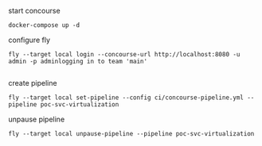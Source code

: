 

start concourse

```
docker-compose up -d
```

configure fly

```
fly --target local login --concourse-url http://localhost:8080 -u admin -p adminlogging in to team 'main'


```

create pipeline

```
fly --target local set-pipeline --config ci/concourse-pipeline.yml --pipeline poc-svc-virtualization
```

unpause pipeline

```
fly --target local unpause-pipeline --pipeline poc-svc-virtualization
```
